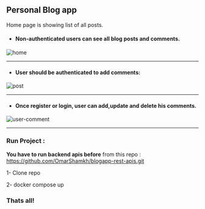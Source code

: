 ## Personal Blog app

Home page is showing list of all posts.
 * #### Non-authenticated users can see all blog posts and comments.

  ![home](https://user-images.githubusercontent.com/44472968/209350249-5671bfa1-8a9c-447b-a169-5dbc515cefe4.png)
  
  ********************************
  
  * #### User should be authenticated to add comments:

  ![post](https://user-images.githubusercontent.com/44472968/209350595-b7f5877c-e25f-4ff7-aca0-9c07d0b9c90c.png)

*************************************
* #### Once register or login, user can add,update and delete his comments.

![user-comment](https://user-images.githubusercontent.com/44472968/209350839-281ff54b-4cc3-49ae-8bc8-d2e47eb22d13.png)

****************************************

### Run Project :
**You have to run backend apis before** from this repo :
 https://github.com/OmarShamkh/blogapp-rest-apis.git 

1- Clone repo 

2- docker compose up

### Thats all!
